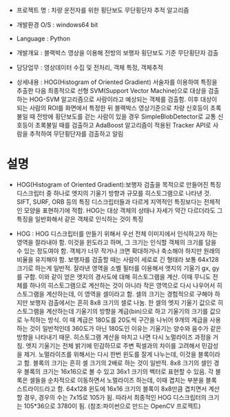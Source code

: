 - 프로젝트 명 : 차량 운전자를 위한 횡단보도 무단횡단자 추적 알고리즘

- 개발환경 O/S : windows64 bit

- Language : Python

- 개발개요 : 블랙박스 영상을 이용해 전방의 보행자 횡단보도 기준 무단횡단자 검출

- 담당업무 : 영상데이터 수집 및 전처리, 객체 특정, 객체추적

- 상세내용 : HOG(Histogram of Oriented Gradient) 서술자를 이용하여 특징을 추출한 다음 최종적으로 선형 SVM(Support Vector Machine)으로 대상을 검출하는 HOG-SVM 알고리즘으로 사람이라고 예상되는 객체를 검출함. 이후 대상이 되는 사람의 ROI를 화면에서 특정한 뒤 블랙박스 영상기준으로 차량 신호등이 초록불일 때 전방에 횡단보도를 걷는 사람이 있을 경우 SimpleBlobDetector로 교통 신호등이 초록불일 때를 검출하고 AdaBoost 알고리즘이 적용된 Tracker API로 사람을 추적하여 무단횡단자를 검출하고 알림

# 설명
 - HOG(Histogram of Oriented Gradient):보행자 검출을 목적으로 만들어진 특징 디스크립터 중 하나로 엣지의 기울기 방향과 규모를 히스토그램으로 나타낸 것. SIFT, SURF, ORB 등의 특징 디스크립터들과 다르게 지역적인 특징보다는 전체적인 모양을 표현하기에 적합. HOG는 대상 객체의 상태나 자세가 약간 다르더라도 그 특징을 일반화해서 같은 객체로 인식하는 것이 특징
 
* HOG : HOG 디스크립터를 만들기 위해서 우선 전체 이미지에서 인식하고자 하는 영역을 잘라내야 함. 이것을 윈도라고 하며, 그 크기는 인식할 객체의 크기를 담을 수 있는 정도여야 함. 객체가 너무 작거나 크면 확대하거나 축소해야 하지만 원래의 비율을 유지해야 함. 보행자를 검출할 때는 사람이 세로로 긴 형태라 보통 64x128 크기로 하는게 일반적. 잘라낸 영역을 소벨 필터를 이용해서 엣지의 기울기 gx, gy를 구함. 이와 같이 얻은 엣지의 경사도에 대해 히스토그램을 계산. 이때 무니도 전체를 하나의 히스토그램으로 계산하는 것이 아니라 작은 영역으로 다시 나우어서 히스토그램을 계산하는데, 이 영역을 셀이라고 함. 셀의 크기는 경험적으로 구해야 하지만 보행자 검출에서는 흔히 8x8 크기의 셀로 나눔. 한 셀의 엣지 기울기 값으로 히스토그램을 계산하는데 기울기의 방향을 계급(bin)으로 하고 기울기의 크기를 값으로 누적하는 방식. 이 때 계급은 180도를 20도씩 구간을 나뉘어 9개의 계급을 사용하는 것이 일반적인데 360도가 아닌 180도인 이유는 기울기는 양수와 음수가 같은 방향을 나타내기 때문.
히스토그램 계산을 마치고 나면 다시 노멀라이즈 과정을 거침. 엣지 기울기는 전체 밝기에 민감하므로 주변 픽셀과의 차이를 고려해서 민감성을 제거. 노멀라이즈를 위해서는 다시 한번 윈도를 잘게 나누는데, 이것을 블록이라고 함. 블록의 크기는 흔히 셀 크기의 2배로 하는 것이 일반적. 8x8 크기의 셀인 경우 블록의 크기는 16x16으로 볼 수 있고 36x1 크기의 벡터로 표현할 수 있음. 각 블록은 셀들을 순차적으로 이동하면서 노멀라이즈 하는데, 이때 겹치는 부분을 블록 스트라이드라고 함. 64x128 윈도에 16x16 크기의 블록이 8x8만큼 겹치면서 계산할 경우, 경우의 수는 7x15로 105가 됨. 따라서 최종적인 HOG 디스크립터의 크기는 105*36으로 3780이 됨. (참조:파이썬으로 만드는 OpenCV 프로젝트)
